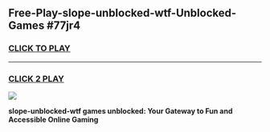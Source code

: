 
## Free-Play-slope-unblocked-wtf-Unblocked-Games #77jr4
<h3>
<a href="https://news.freeplayer.one?title=slope-unblocked-wtf&ref=8M">CLICK TO PLAY</a></h3>
<hr>

<h3>
<a href="https://news.freeplayer.one?title=slope-unblocked-wtf&ref=8M">CLICK 2 PLAY</a>
  
</h3>

<a href="https://news.freeplayer.one?title=slope-unblocked-wtf&ref=8M"><img src="https://clearcache.store/games.png"></a>


**slope-unblocked-wtf games unblocked: Your Gateway to Fun and Accessible Online Gaming**
